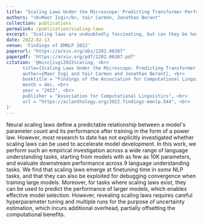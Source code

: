 ```yaml
---
title: "Scaling Laws Under the Microscope: Predicting Transformer Performance from Small Scale Experiments"
authors: "<b>Maor Ivgi</b>, Yair Carmon, Jonathan Berant"
collection: publications
permalink: /publication/scaling-laws
excerpt: 'Scaling laws are undoubtedly fascinating, but can they be harnessed for efficient model design? In this work, we explore their usefulness across a variety of language understanding tasks, and show that in some cases, they can!'
date: 2022-02-13
venue: 'Findings of EMNLP 2022'
paperurl: "https://arxiv.org/abs/2202.06387"
paperpdf: 'https://arxiv.org/pdf/2202.06387.pdf'
citation: '@misc{ivgi2022scaling, <br>
      title={Scaling Laws Under the Microscope: Predicting Transformer Performance from Small Scale Experiments},  <br>
      author={Maor Ivgi and Yair Carmon and Jonathan Berant}, <br>
      booktitle = "Findings of the Association for Computational Linguistics: EMNLP 2022", <br>
      month = dec, <br>
      year = "2022", <br>
      publisher = "Association for Computational Linguistics", <br>
      url = "https://aclanthology.org/2022.findings-emnlp.544", <br>
}'
---
```

Neural scaling laws define a predictable relationship between a model's parameter count and its performance after training in the form of a power law. However, most research to date has not explicitly investigated whether scaling laws can be used to accelerate model development. In this work, we perform such an empirical investigation across a wide range of language understanding tasks, starting from models with as few as 10K parameters, and evaluate downstream performance across 9 language understanding tasks. We find that scaling laws emerge at finetuning time in <i>some</i> NLP tasks, and that they can also be exploited for debugging convergence when training large models. Moreover, for tasks where scaling laws exist, they can be used to predict the performance of larger models, which enables effective model selection. However, revealing scaling laws requires careful hyperparameter tuning and multiple runs for the purpose of uncertainty estimation, which incurs additional overhead, partially offsetting the computational benefits.